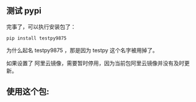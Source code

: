 ## 测试 pypi

完事了，可以执行安装包了：

```
pip install testpy9875
```

为什么起名 testpy9875 ，那是因为 testpy 这个名字被用掉了。

如果设置了 阿里云镜像，需要暂时停用，因为当前包阿里云镜像并没有及时更新。

## 使用这个包:

